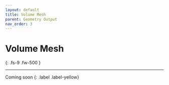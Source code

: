 ```yaml
---
layout: default
title: Volume Mesh
parent: Geometry Output
nav_order: 3
---
```


# Volume Mesh
{: .fs-9 .fw-500 }

---

Coming soon
{: .label .label-yellow}